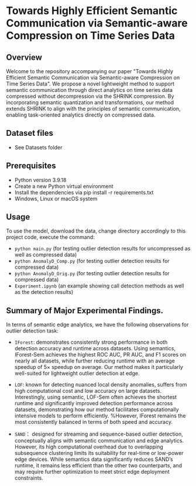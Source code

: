 # Towards Highly Efficient Semantic Communication via Semantic-aware Compression on Time Series Data


## Overview
Welcome to the repository accompanying our paper "Towards Highly Efficient Semantic Communication via Semantic-aware Compression on Time Series Data". We propose a novel lightweight method to support semantic communication through direct analytics on time series data compressed without decompression via the SHRINK compression. By incorporating semantic quantization and transformations, our method extends SHRINK to align with the principles of semantic communication, enabling task-oriented analytics directly on compressed data. 


## Dataset files
- See Datasets folder


## Prerequisites
- Python version 3.9.18
- Create a new Python virtual environment
- Install the dependencies via pip install -r requirements.txt
- Windows, Linux or macOS system


## Usage
To use the model, download the data, change directory accordingly to this project code, execute the command:
- `python main.py` (for testing outlier detection results for uncompressed as well as compressed data)
- `python AnomalyD_Comp.py` (for testing outlier detection results for compressed data)
- `python AnomalyD_Orig.py` (for testing outlier detection results for compressed data)
- `Experiment.ipynb` (an example showing call detection methods as well as the detection results)


## Summary of Major Experimental Findings.
In terms of semantic edge analytics, we have the following observations for outlier detection task:

- `IForest`:
 demonstrates consistently strong performance in both detection accuracy and runtime across datasets. Using semantics, IForest-Sem achieves the highest ROC AUC, PR AUC, and F1 scores on nearly all datasets, while further reducing runtime with an average speedup of 5$\times$  speedup on average. Our method makes it particularly well-suited for lightweight outlier detection at edge. 

- `LOF`:
known for detecting nuanced local density anomalies, suffers from high computational cost and low accuracy on large datasets. Interestingly, using semantic, LOF-Sem often achieves the shortest runtime and significantly improved detection performance across datasets, demonstrating how our method facilitates computationally intensive models to perform efficiently. %However, IForest remains the most consistently balanced in terms of both speed and accuracy. 

- `SAND`：
designed for streaming and sequence-based outlier detection, conceptually aligns with semantic communication and edge analytics. However, its high computational overhead due to overlapping subsequence clustering limits its suitability for real-time or low-power edge devices. While semantics data significantly reduces SAND’s runtime, it remains less efficient than the other two counterparts, and may require further optimization to meet strict edge deployment constraints.
